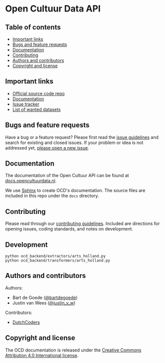 # Open Cultuur Data API



## Table of contents

 - [Important links](#important-links)
 - [Bugs and feature requests](#bugs-and-feature-requests)
 - [Documentation](#documentation)
 - [Contributing](#contributing)
 - [Authors and contributors](#authors-and-contributors)
 - [Copyright and license](#copyright-and-license)

## Important links

 - [Official source code repo](https://github.com/openstate/open-cultuur-data/)
 - [Documentation](http://docs.opencultuurdata.nl/)
 - [Issue tracker](https://github.com/openstate/open-cultuur-data/issues)
 - [List of wanted datasets](https://docs.google.com/spreadsheet/ccc?key=0AmRloQFePSo3dHd1RFVVSkZiNXBFMjQwanRkTTA5S3c&usp=sharing)

## Bugs and feature requests

Have a bug or a feature request? Please first read the [issue guidelines](https://github.com/openstate/open-cultuur-data/blob/master/docs/dev/getting_started.rst) and search for existing and closed issues. If your problem or idea is not addressed yet, [please open a new issue](https://github.com/openstate/open-cultuur-data/issues/new).

## Documentation

The documentation of the Open Cultuur API can be found at [docs.opencultuurdata.nl](http://docs.opencultuurdata.nl/).

We use [Sphinx](http://sphinx-doc.org/) to create OCD's documentation. The source files are included in this repo under the `docs` directory.  

## Contributing

Please read through our [contributing guidelines](https://github.com/openstate/open-cultuur-data/blob/master/docs/dev/getting_started.rst). Included are directions for opening issues, coding standards, and notes on development.

## Development

```
python ocd_backend/extractors/arts_holland.py
python ocd_backend/transformers/arts_holland.py
```

## Authors and contributors

Authors:

* Bart de Goede ([@bartdegoede](https://twitter.com/bartdegoede))
* Justin van Wees ([@justin_v_w](https://twitter.com/justin_v_w))

Contributors:

* [DutchCoders](http://dutchcoders.io/)

## Copyright and license

The OCD documentation is released under the  [Creative Commons Attribution 4.0 International license](http://creativecommons.org/licenses/by/4.0/).
